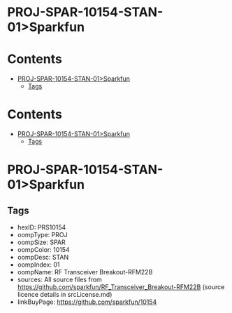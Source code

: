 
PROJ-SPAR-10154-STAN-01>Sparkfun
================================

Contents
========

* [PROJ-SPAR-10154-STAN-01>Sparkfun](#proj-spar-10154-stan-01sparkfun)
	* [Tags](#tags)

Contents
========

* [PROJ-SPAR-10154-STAN-01>Sparkfun](#proj-spar-10154-stan-01sparkfun)
	* [Tags](#tags)

# PROJ-SPAR-10154-STAN-01>Sparkfun

## Tags

- hexID: PRS10154
- oompType: PROJ
- oompSize: SPAR
- oompColor: 10154
- oompDesc: STAN
- oompIndex: 01
- oompName: RF Transceiver Breakout-RFM22B
- sources: All source files from https://github.com/sparkfun/RF_Transceiver_Breakout-RFM22B (source licence details in srcLicense.md)
- linkBuyPage: https://github.com/sparkfun/10154
